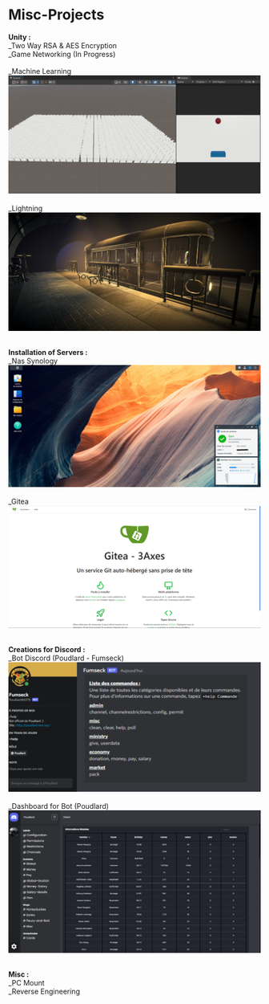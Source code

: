 # Misc-Projects<br>

**Unity :**<br>
_Two Way RSA & AES Encryption<br>
_Game Networking (In Progress)<br>
<br>
_Machine Learning<br>
![Machine Learning](https://github.com/LouisViel/Misc-Projects/blob/main/Readme/Unity/MachineLearning.png)<br>
<br>
_Lightning<br>
![Lightning](https://github.com/LouisViel/Misc-Projects/blob/main/Readme/Unity/Lightning.png)<br>
<br>

**Installation of Servers :**<br>
_Nas Synology<br>
![Nas Synology](https://github.com/LouisViel/Misc-Projects/blob/main/Readme/Server/NasSynology.png)<br>
<br>
_Gitea<br>
![Gitea](https://github.com/LouisViel/Misc-Projects/blob/main/Readme/Server/Gitea.png)<br>
<br>

**Creations for Discord :**<br>
_Bot Discord (Poudlard - Fumseck)<br>
![Bot Discord](https://github.com/LouisViel/Misc-Projects/blob/main/Readme/Discord/Fumseck.png)<br>
<br>
_Dashboard for Bot (Poudlard)<br>
![Gitea](https://github.com/LouisViel/Misc-Projects/blob/main/Readme/Discord/Dashboard.png)<br>
<br>

**Misc :**<br>
_PC Mount<br>
_Reverse Engineering<br>
<br>
